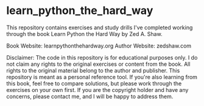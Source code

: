 # learn_python_the_hard_way

This repository contains exercises and study drills I've completed working through the book Learn Python the Hard Way by Zed A. Shaw.

Book Website: learnpythonthehardway.org
Author Website: zedshaw.com

Disclaimer:
The code in this repository is for educational purposes only. I do not claim any rights to the original exercises or content from the book. All rights to the original material belong to the author and publisher.
This repository is meant as a personal reference tool. If you're also learning from this book, feel free to compare solutions, but please work through the exercises on your own first.
If you are the copyright holder and have any concerns, please contact me, and I will be happy to address them.
